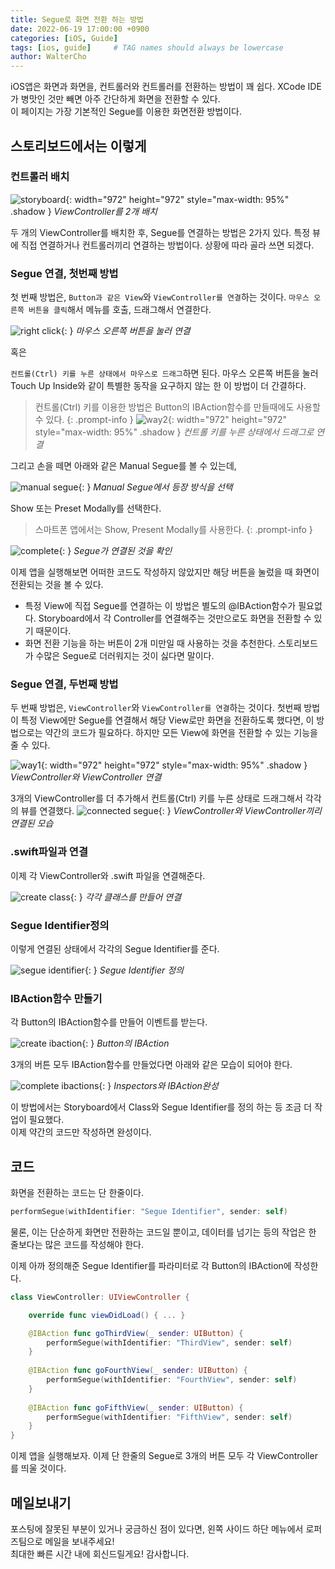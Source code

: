 ```yaml
---
title: Segue로 화면 전환 하는 방법
date: 2022-06-19 17:00:00 +0900
categories: [iOS, Guide]
tags: [ios, guide]     # TAG names should always be lowercase
author: WalterCho
---
```


iOS앱은 화면과 화면을, 컨트롤러와 컨트롤러를 전환하는 방법이 꽤 쉽다. XCode IDE가 병맛인 것만 빼면 아주 간단하게 화면을 전환할 수 있다.<br>
이 페이지는 가장 기본적인 Segue를 이용한 화면전환 방법이다.

## 스토리보드에서는 이렇게
### 컨트롤러 배치
![storyboard](/post_img/20220619/move_with_segue.png){: width="972" height="972" style="max-width: 95%" .shadow }
_ViewController를 2개 배치_

두 개의 ViewController를 배치한 후, Segue를 연결하는 방법은 2가지 있다. 특정 뷰에 직접 연결하거나 컨트롤러끼리 연결하는 방법이다. 상황에 따라 골라 쓰면 되겠다.

### Segue 연결, 첫번째 방법
첫 번째 방법은, `Button과 같은 View`와 `ViewController를 연결`하는 것이다. `마우스 오른쪽 버튼을 클릭`해서 메뉴를 호출, 드래그해서 연결한다.

![right click](/post_img/20220619/way1_right_click.png){: }
_마우스 오른쪽 버튼을 눌러 연결_

혹은 

`컨트롤(Ctrl) 키를 누른 상태에서 마우스로 드래그`하면 된다.
마우스 오른쪽 버튼을 눌러 Touch Up Inside와 같이 특별한 동작을 요구하지 않는 한 이 방법이 더 간결하다.
> 컨트롤(Ctrl) 키를 이용한 방법은 Button의 IBAction함수를 만들때에도 사용할 수 있다.
{: .prompt-info }
![way2](/post_img/20220619/segue_connect_way_1.png){: width="972" height="972" style="max-width: 95%" .shadow }
_컨트롤 키를 누른 상태에서 드래그로 연결_

그리고 손을 떼면 아래와 같은 Manual Segue를 볼 수 있는데, 

![manual segue](/post_img/20220619/manual_segue.png){: }
_Manual Segue에서 등장 방식을 선택_

Show 또는 Preset Modally를 선택한다.
> 스마트폰 앱에서는 Show, Present Modally를 사용한다.
{: .prompt-info }

![complete](/post_img/20220619/complete.png){: }
_Segue가 연결된 것을 확인_

이제 앱을 실행해보면 어떠한 코드도 작성하지 않았지만 해당 버튼을 눌렀을 때 화면이 전환되는 것을 볼 수 있다.

- 특정 View에 직접 Segue를 연결하는 이 방법은 별도의 @IBAction함수가 필요없다. Storyboard에서 각 Controller를 연결해주는 것만으로도 화면을 전환할 수 있기 때문이다.
- 화면 전환 기능을 하는 버튼이 2개 미만일 때 사용하는 것을 추천한다. 스토리보드가 수많은 Segue로 더러워지는 것이 싫다면 말이다.

### Segue 연결, 두번째 방법
두 번째 방법은, `ViewController`와 `ViewController를 연결`하는 것이다. 첫번째 방법이 특정 View에만 Segue를 연결해서 해당 View로만 화면을 전환하도록 했다면, 이 방법으로는 약간의 코드가 필요하다. 하지만 모든 View에 화면을 전환할 수 있는 기능을 줄 수 있다.

![way1](/post_img/20220619/segue_connect_way_2.png){: width="972" height="972" style="max-width: 95%" .shadow }
_ViewController와 ViewController 연결_

3개의 ViewController를 더 추가해서 컨트롤(Ctrl) 키를 누른 상태로 드래그해서 각각의 뷰를 연결했다.
![connected segue](/post_img/20220619/connected_segue.png){: }
_ViewController와 ViewController끼리 연결된 모습_

### .swift파일과 연결
이제 각 ViewController와 .swift 파일을 연결해준다.

![create class](/post_img/20220619/create_class.png){: }
_각각 클래스를 만들어 연결_

### Segue Identifier정의
이렇게 연결된 상태에서 각각의 Segue Identifier를 준다.

![segue identifier](/post_img/20220619/segue_identifier.png){: }
_Segue Identifier 정의_

### IBAction함수 만들기
각 Button의 IBAction함수를 만들어 이벤트를 받는다.

![create ibaction](/post_img/20220619/create_ibaction.png){: }
_Button의 IBAction_

3개의 버튼 모두 IBAction함수를 만들었다면 아래와 같은 모습이 되어야 한다.

![complete ibactions](/post_img/20220619/complete_ibactions.png){: }
_Inspectors와 IBAction완성_

이 방법에서는 Storyboard에서 Class와 Segue Identifier를 정의 하는 등 조금 더 작업이 필요했다.<br>
이제 약간의 코드만 작성하면 완성이다.

## 코드
화면을 전환하는 코드는 단 한줄이다.
```swift
performSegue(withIdentifier: "Segue Identifier", sender: self)
```

물론, 이는 단순하게 화면만 전환하는 코드일 뿐이고, 데이터를 넘기는 등의 작업은 한 줄보다는 많은 코드를 작성해야 한다.

이제 아까 정의해준 Segue Identifier를 파라미터로 각 Button의 IBAction에 작성한다.

```swift
class ViewController: UIViewController {

    override func viewDidLoad() { ... }

    @IBAction func goThirdView(_ sender: UIButton) {
        performSegue(withIdentifier: "ThirdView", sender: self)
    }
    
    @IBAction func goFourthView(_ sender: UIButton) {
        performSegue(withIdentifier: "FourthView", sender: self)
    }
    
    @IBAction func goFifthView(_ sender: UIButton) {
        performSegue(withIdentifier: "FifthView", sender: self)
    }   
}
```

이제 앱을 실행해보자. 이제 단 한줄의 Segue로 3개의 버튼 모두 각 ViewController를 띄울 것이다.

## 메일보내기
포스팅에 잘못된 부분이 있거나 궁금하신 점이 있다면, 왼쪽 사이드 하단 메뉴에서 로퍼즈팀으로 메일을 보내주세요!<br>
최대한 빠른 시간 내에 회신드릴게요! 감사합니다.
